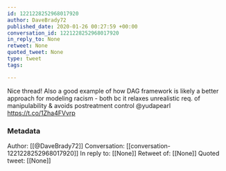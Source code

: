 ```yaml
---
id: 1221228252968017920
author: DaveBrady72
published_date: 2020-01-26 00:27:59 +00:00
conversation_id: 1221228252968017920
in_reply_to: None
retweet: None
quoted_tweet: None
type: tweet
tags:

---
```


Nice thread! Also a good example of how DAG framework is likely a better approach for modeling racism - both bc it relaxes unrealistic req. of manipulability &amp; avoids postreatment control @yudapearl https://t.co/1Zha4FVvrp

### Metadata

Author: [[@DaveBrady72]]
Conversation: [[conversation-1221228252968017920]]
In reply to: [[None]]
Retweet of: [[None]]
Quoted tweet: [[None]]
